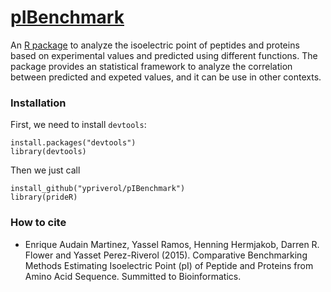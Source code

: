 [pIBenchmark](https://github.com/ypriverol/pIBenchmark)
======

An [R package](https://github.com/ypriverol/pIBenchmark) to analyze the isoelectric point of peptides and proteins based on experimental values and predicted using different functions. The package provides an statistical framework to analyze the correlation between predicted and expeted values, and it can be use in other contexts.

### Installation  

First, we need to install `devtools`:  

    install.packages("devtools")
    library(devtools)
   
Then we just call  

    install_github("ypriverol/pIBenchmark")
    library(prideR)

### How to cite

* Enrique Audain Martinez, Yassel Ramos, Henning Hermjakob, Darren R. Flower and Yasset Perez-Riverol (2015). Comparative Benchmarking Methods Estimating Isoelectric Point (pI) of Peptide and Proteins from Amino Acid Sequence. Summitted to Bioinformatics.   

